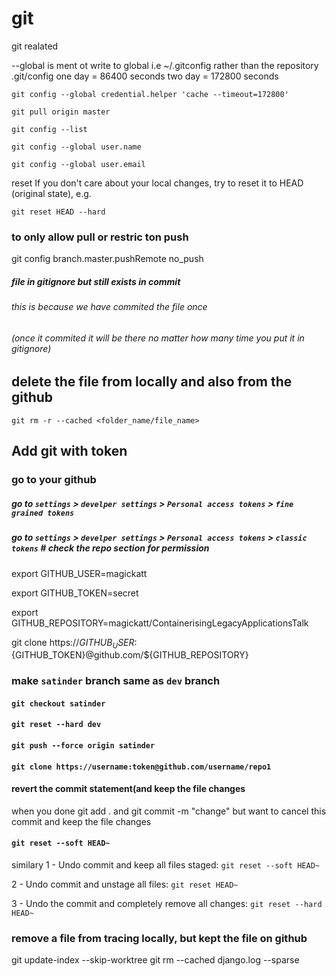 # git
git realated


--global is ment ot write to global i.e ~/.gitconfig rather than the repository .git/config
one day = 86400 seconds
 two day = 172800 seconds

`git config --global credential.helper 'cache --timeout=172800'`

`git pull origin master`

`git config --list`

`git config --global user.name` 

`git config --global user.email`


reset
If you don't care about your local changes, try to reset it to HEAD (original state), e.g.

`git reset HEAD --hard`


### to only allow pull or restric ton push


git config branch.master.pushRemote no_push


##### file in gitignore but still exists in commit
###### this is because we have commited the file once 
###### (once it commited it will be there no matter how many time you put it in gitignore)

## delete the file from locally and also from the github
`git rm -r --cached <folder_name/file_name>`


## Add git with token
### go to your github
##### go to `settings` > `develper settings` > `Personal access tokens` > `fine grained tokens`
##### go to `settings` > `develper settings` > `Personal access tokens` > `classic tokens` # check the repo section for permission



export GITHUB_USER=magickatt

export GITHUB_TOKEN=secret

export GITHUB_REPOSITORY=magickatt/ContainerisingLegacyApplicationsTalk

git clone https://${GITHUB_USER}:${GITHUB_TOKEN}@github.com/${GITHUB_REPOSITORY}




### make `satinder` branch same as `dev` branch

#### `git checkout satinder`
#### `git reset --hard dev`
#### `git push --force origin satinder`



#### `git clone https://username:token@github.com/username/repo1`




#### revert the commit statement(and keep the file changes
when you done git add . and git commit -m "change" but want to cancel this commit and keep the file changes
#### `git reset --soft HEAD~`

similary
1 - Undo commit and keep all files staged: `git reset --soft HEAD~`

2 - Undo commit and unstage all files: `git reset HEAD~`

3 - Undo the commit and completely remove all changes: `git reset --hard HEAD~`



### remove a file from tracing locally, but kept the file on github
git update-index --skip-worktree <file>
git rm --cached django.log --sparse
